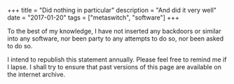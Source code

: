 +++
title = "Did nothing in particular"
description = "And did it very well"
date = "2017-01-20"
tags = ["metaswitch", "software"]
+++

To the best of my knowledge, I have not inserted any backdoors or similar into any software, nor been party to any attempts to do so, nor been asked to do so.

I intend to republish this statement annually. Please feel free to remind me if I lapse. I shall try to ensure that past versions of this page are available on the internet archive.
